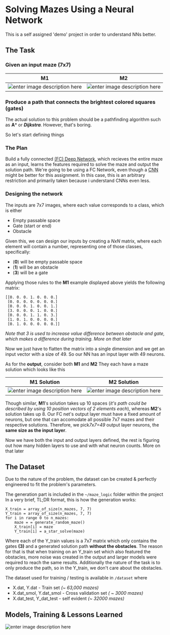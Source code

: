 # Solving Mazes Using a Neural Network

This is a self assigned 'demo' project in order to understand NNs better.

## The Task

### Given an input maze (7x7)

|M1  |  M2|
|--|--|
| ![enter image description here](https://i.imgur.com/E7H4DHF.png) |  ![enter image description here](https://i.imgur.com/kKIGfuh.png)|


### Produce a path that connects the brightest colored squares (gates)

The actual solution to this problem should be a pathfinding algorithm such as **A*** or ***Dijkstra***. However, that's boring.

So let's start defining things
### The Plan
Build a fully connected [(FC) Deep Network](https://www.oreilly.com/library/view/tensorflow-for-deep/9781491980446/ch04.html), which recieves the entire maze as an input, learns the features required to solve the maze and output the solution path.
We're going to be using a FC Network, even though a [CNN](https://en.wikipedia.org/wiki/Convolutional_neural_network) might be better for this assignment. In this case, this is an arbitrary restriction and primarily taken because i understand CNNs even less.

### Designing the network
The inputs are 7x7 images, where each value corresponds to a class, which is either

 - Empty passable space
 - Gate (start or end)
 - Obstacle

Given this, we can design our inputs by creating a *NxN* matrix, where each element will contain a number, representing one of those classes, specifically:
 - (**0**) will be empty passable space
 - (**1**) will be an obstacle
 - (**3**) will be a gate

Applying those rules to the **M1** example displayed above yields the following matrix:

    [[0. 0. 0. 1. 0. 0. 0.]
     [0. 0. 0. 0. 0. 0. 0.]
     [0. 0. 0. 1. 0. 0. 1.]
     [3. 0. 0. 0. 1. 0. 0.]
     [0. 0. 0. 1. 1. 0. 3.]
     [1. 0. 1. 0. 0. 0. 0.]
     [0. 1. 0. 0. 0. 0. 0.]]   

*Note that 3 is used to increase value difference between obstacle and gate, which makes a difference during training. More on that later*

Now we just have to flatten the matrix into a single dimension and we get an input vector with a size of 49. So our NN has an input layer with 49 neurons.

As for the **output**, consider both **M1** and **M2**
They each have a maze solution which looks like this

|M1 Solution  | M2 Solution |
|--|--|
| ![enter image description here](https://i.imgur.com/SI4M8zz.png) | ![enter image description here](https://i.imgur.com/NqqmPz7.png) |
Though similar, **M1**'s solution takes up 10 spaces (*it's path could be described by using 10 position vectors of 2 elements each*), whereas **M2**'s solution takes up 8. Our FC net's output layer must have a fixed amount of neurons, but one that can accomodate all possible 7x7 mazes and their respective solutions. 
Therefore, we pick*7x7=49* output layer neurons, the **same size as the input layer**.

Now we have both the input and output layers defined, the rest is figuring out how many hidden layers to use and with what neuron counts. More on that later


## The Dataset
Due to the nature of the problem, the dataset can be created & perfectly engineered to fit the problem's parameters.

The generation part is included in the `~/maze_logic` folder within the project
In a very brief, TL;DR format, this is how the generation works:

    X_train = array_of_size(n_mazes, 7, 7)
    Y_train = array_of_size(n_mazes, 7, 7)
    for i in range 0 to n_mazes:
	    maze = = generate_random_maze()
	    X_train[i] = maze
	    Y_train[i] = a_star_solve(maze)


Where each of the Y_train values is a 7x7 matrix which only contains the gates **(3)** and a generated solution path **without the obstacles**. The reason for that is that when training on an Y_train set which also featured the obstacles, more noise was created in the output and larger models were required to reach the same results. Additionally the nature of the task is to only produce the path, so in the Y_train, we don't care about the obstacles.

The dataset used for training / testing is available in `/dataset`
where

 - X.dat, Y.dat - Train set *(~ 63,000 mazes)*
 - X.dat_smol, Y.dat_smol - Cross validation set *( ~ 3000 mazes)*
 - X.dat_test, Y_dat_test - self evident *(~ 32000 mazes)*

## Models, Training & Lessons Learned

![enter image description here](https://i.imgur.com/Jb3ZSNo.png)